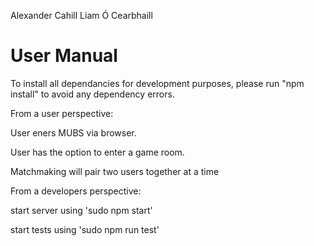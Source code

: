  
 
Alexander Cahill Liam Ó Cearbhaill

# User Manual


To install all dependancies for development purposes, please run "npm install" to avoid any dependency errors.

From a user perspective:

User eners MUBS via browser.

User has the option to enter a game room.

Matchmaking will pair two users together at a time

From a developers perspective:

start server using 'sudo npm start'

start tests using 'sudo npm run test'